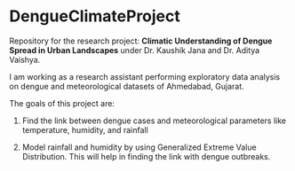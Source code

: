 # DengueClimateProject

Repository for the research project: **Climatic Understanding of Dengue Spread in Urban Landscapes** under Dr. Kaushik Jana and Dr. Aditya Vaishya.

I am working as a research assistant performing exploratory data analysis on dengue and meteorological datasets of Ahmedabad, Gujarat.

The goals of this project are:

1. Find the link between dengue cases and meteorological parameters like temperature, humidity, and rainfall

2. Model rainfall and humidity by using Generalized Extreme Value Distribution. This will help in finding the link with dengue outbreaks.
